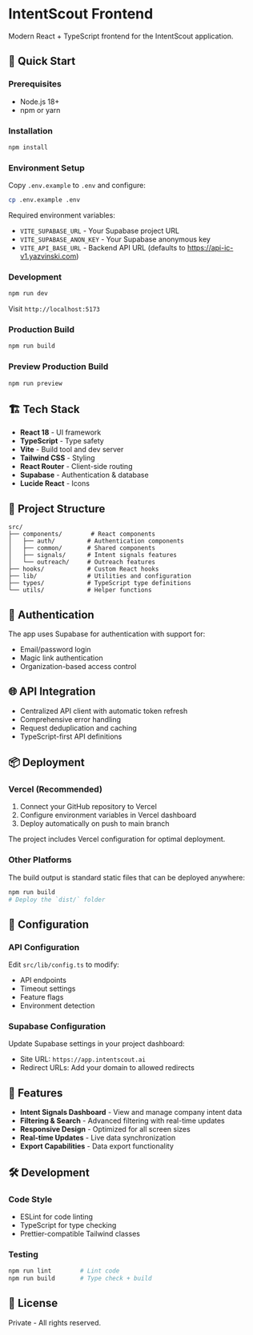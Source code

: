 # IntentScout Frontend

Modern React + TypeScript frontend for the IntentScout application.

## 🚀 Quick Start

### Prerequisites
- Node.js 18+ 
- npm or yarn

### Installation

```bash
npm install
```

### Environment Setup

Copy `.env.example` to `.env` and configure:

```bash
cp .env.example .env
```

Required environment variables:
- `VITE_SUPABASE_URL` - Your Supabase project URL
- `VITE_SUPABASE_ANON_KEY` - Your Supabase anonymous key  
- `VITE_API_BASE_URL` - Backend API URL (defaults to https://api-ic-v1.yazvinski.com)

### Development

```bash
npm run dev
```

Visit `http://localhost:5173`

### Production Build

```bash
npm run build
```

### Preview Production Build

```bash
npm run preview
```

## 🏗️ Tech Stack

- **React 18** - UI framework
- **TypeScript** - Type safety
- **Vite** - Build tool and dev server
- **Tailwind CSS** - Styling
- **React Router** - Client-side routing
- **Supabase** - Authentication & database
- **Lucide React** - Icons

## 📁 Project Structure

```
src/
├── components/        # React components
│   ├── auth/         # Authentication components
│   ├── common/       # Shared components
│   ├── signals/      # Intent signals features
│   └── outreach/     # Outreach features
├── hooks/            # Custom React hooks
├── lib/              # Utilities and configuration
├── types/            # TypeScript type definitions
└── utils/            # Helper functions
```

## 🔐 Authentication

The app uses Supabase for authentication with support for:
- Email/password login
- Magic link authentication
- Organization-based access control

## 🌐 API Integration

- Centralized API client with automatic token refresh
- Comprehensive error handling
- Request deduplication and caching
- TypeScript-first API definitions

## 📦 Deployment

### Vercel (Recommended)

1. Connect your GitHub repository to Vercel
2. Configure environment variables in Vercel dashboard
3. Deploy automatically on push to main branch

The project includes Vercel configuration for optimal deployment.

### Other Platforms

The build output is standard static files that can be deployed anywhere:

```bash
npm run build
# Deploy the `dist/` folder
```

## 🔧 Configuration

### API Configuration

Edit `src/lib/config.ts` to modify:
- API endpoints
- Timeout settings
- Feature flags
- Environment detection

### Supabase Configuration

Update Supabase settings in your project dashboard:
- Site URL: `https://app.intentscout.ai`
- Redirect URLs: Add your domain to allowed redirects

## 🎯 Features

- **Intent Signals Dashboard** - View and manage company intent data
- **Filtering & Search** - Advanced filtering with real-time updates
- **Responsive Design** - Optimized for all screen sizes
- **Real-time Updates** - Live data synchronization
- **Export Capabilities** - Data export functionality

## 🛠️ Development

### Code Style

- ESLint for code linting
- TypeScript for type checking
- Prettier-compatible Tailwind classes

### Testing

```bash
npm run lint        # Lint code
npm run build       # Type check + build
```

## 📄 License

Private - All rights reserved.